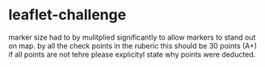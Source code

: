 # leaflet-challenge

marker size had to by mulitplied significantly to allow markers to stand out on map. 
by all the check points in the ruberic this should be 30 points (A+)
if all points are not tehre please explicityl state why points were deducted. 
